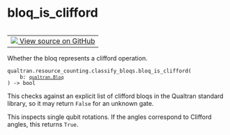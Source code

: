 # bloq_is_clifford


<table class="tfo-notebook-buttons tfo-api nocontent" align="left">
<td>
  <a target="_blank" href="https://github.com/quantumlib/Qualtran/blob/main/qualtran/resource_counting/classify_bloqs.py#L163-L208">
    <img src="https://www.tensorflow.org/images/GitHub-Mark-32px.png" />
    View source on GitHub
  </a>
</td>
</table>



Whether the bloq represents a clifford operation.


<pre class="devsite-click-to-copy prettyprint lang-py tfo-signature-link">
<code>qualtran.resource_counting.classify_bloqs.bloq_is_clifford(
    b: <a href="../../../qualtran/Bloq.html"><code>qualtran.Bloq</code></a>
) -> bool
</code></pre>



<!-- Placeholder for "Used in" -->

This checks against an explicit list of clifford bloqs in the Qualtran standard library,
so it may return `False` for an unknown gate.

This inspects single qubit rotations. If the angles correspond to Clifford angles, this
returns `True`.
